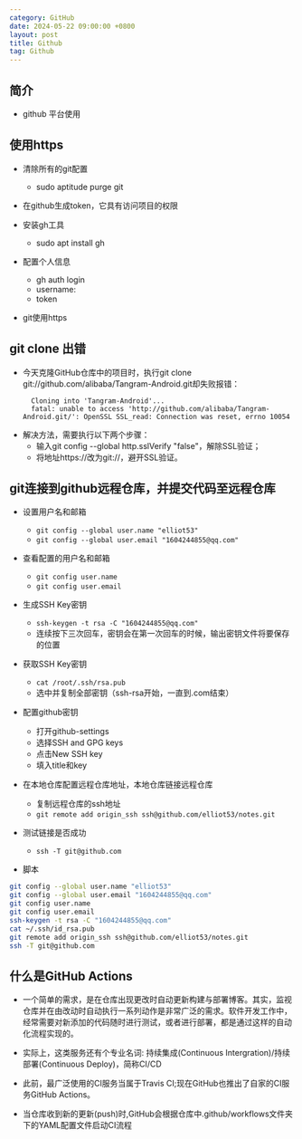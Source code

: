 ```yaml
---
category: GitHub
date: 2024-05-22 09:00:00 +0800
layout: post
title: Github
tag: Github
---
```

## 简介

+ github 平台使用

## 使用https

+ 清除所有的git配置
  + sudo aptitude purge git

+ 在github生成token，它具有访问项目的权限

+ 安装gh工具
  + sudo apt install gh

+ 配置个人信息
  + gh auth login
  + username: 
  + token

+ git使用https

## git clone 出错

+ 今天克隆GitHub仓库中的项目时，执行git clone git://github.com/alibaba/Tangram-Android.git却失败报错：
  ```
    Cloning into 'Tangram-Android'...
    fatal: unable to access 'http://github.com/alibaba/Tangram-Android.git/': OpenSSL SSL_read: Connection was reset, errno 10054
  ``` 
+ 解决方法，需要执行以下两个步骤：
  + 输入git config --global http.sslVerify "false"，解除SSL验证；
  + 将地址https://改为git://，避开SSL验证。

## git连接到github远程仓库，并提交代码至远程仓库

+ 设置用户名和邮箱
  + `git config --global user.name "elliot53"`
  + `git config --global user.email "1604244855@qq.com"`

+ 查看配置的用户名和邮箱
  + `git config user.name`
  + `git config user.email`

+ 生成SSH Key密钥
  + `ssh-keygen -t rsa -C "1604244855@qq.com"`
  + 连续按下三次回车，密钥会在第一次回车的时候，输出密钥文件将要保存的位置

+ 获取SSH Key密钥
  + `cat /root/.ssh/rsa.pub`
  + 选中并复制全部密钥（ssh-rsa开始，一直到.com结束）

+ 配置github密钥
  + 打开github-settings
  + 选择SSH and GPG keys
  + 点击New SSH key 
  + 填入title和key

+ 在本地仓库配置远程仓库地址，本地仓库链接远程仓库
  + 复制远程仓库的ssh地址
  + `git remote add origin_ssh ssh@github.com/elliot53/notes.git`

+ 测试链接是否成功
  + `ssh -T git@github.com`

+ 脚本
```bash
git config --global user.name "elliot53"
git config --global user.email "1604244855@qq.com"
git config user.name
git config user.email
ssh-keygen -t rsa -C "1604244855@qq.com"
cat ~/.ssh/id_rsa.pub
git remote add origin_ssh ssh@github.com/elliot53/notes.git
ssh -T git@github.com
```

## 什么是GitHub Actions

+ 一个简单的需求，是在仓库出现更改时自动更新构建与部署博客。其实，监视仓库并在由改动时自动执行一系列动作是非常广泛的需求。软件开发工作中，经常需要对新添加的代码随时进行测试，或者进行部署，都是通过这样的自动化流程实现的。
+ 实际上，这类服务还有个专业名词: 持续集成(Continuous Intergration)/持续部署(Continuous Deploy)，简称CI/CD

+ 此前，最广泛使用的CI服务当属于Travis CI;现在GitHub也推出了自家的CI服务GitHub Actions。
+ 当仓库收到新的更新(push)时,GitHub会根据仓库中.github/workflows文件夹下的YAML配置文件启动CI流程